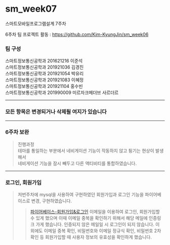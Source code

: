 # sm_week07
스마트모바일프로그램설계 7주차

6주차 팀 프로젝트 활동 : https://github.com/Kim-KyungJin/sm_week06

### 팀 구성   
스마트정보통신공학과 201621216 이준석   
스마트정보통신공학과 201921036 김경진   
스마트정보통신공학과 201921054 박유리   
스마트정보통신공학과 201921083 이혜정   
스마트정보통신공학과 201921104 홍수빈    
스마트정보통신공학과 201990009 미르자크메더브 사르더르    

   ***   
### 모든 항목은 변경되거나 삭제될 여지가 있습니다   
   ***   
   
### 6주차 보완   
>진행과정   
>테마를 통일하는 부분에서 네비게이션 기능이 작동하지 않고 튕기는 현상이 발생해서   
>네비게이션 기능을 잠시 빼두고 다른 액티비티를 통합하였습니다.   
>

   ***
### 로그인, 회원가입
>저번주차에 mysql을 사용하여 구현하였던 회원가입과 로그인 기능을 파이어베이스로 변경, 구현하였습니다.
>>[파이어베이스-회원가입&로그인](https://user-images.githubusercontent.com/79883808/115179576-97017000-a10e-11eb-93fc-4c0b2bf8af50.mp4)
>이메일을 이용하여 로그인, 회원가입할 수 있게 했으며 이때 이메일 중복을 확인하기 위해서 해당 메일에 인증링크 가게 했습니다.
>인증되지 않은 메일일 시 로그인이 되지 않습니다.
>이 외에도 이메일 중복 확인, 비밀번호와 이메일 정규식 확인, 비밀번호 2차 확인 등 회원가입할 때 사용자 정보의 유효성을 확인하게 했습니다.

